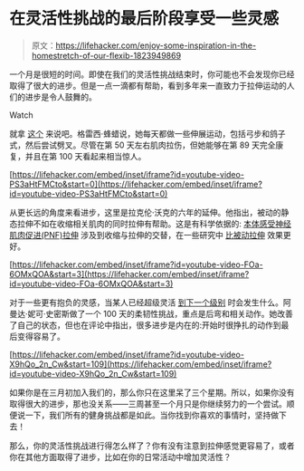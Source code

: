 # 在灵活性挑战的最后阶段享受一些灵感

> 原文：<https://lifehacker.com/enjoy-some-inspiration-in-the-homestretch-of-our-flexib-1823949869>

一个月是很短的时间。即使在我们的灵活性挑战结束时，你可能也不会发现你已经取得了很大的进步。但是一点一滴都有帮助，看到多年来一直致力于拉伸运动的人们的进步是令人鼓舞的。

Watch

就拿 [这个](https://www.youtube.com/watch?v=PS3aHtFMCto) 来说吧。格雷西·蜂蜡说，她每天都做一些伸展运动，包括弓步和鸽子式，然后尝试劈叉。尽管在第 50 天左右肌肉拉伤，但她能够在第 89 天完全康复，并且在第 100 天看起来相当惊人。

 [https://lifehacker.com/embed/inset/iframe?id=youtube-video-PS3aHtFMCto&start=0](https://lifehacker.com/embed/inset/iframe?id=youtube-video-PS3aHtFMCto&start=0) 

从更长远的角度来看进步，这里是拉克伦·沃克的六年的延伸。他指出，被动的静态拉伸不如在收缩相关肌肉的同时拉伸有帮助。这是有科学依据的: [本体感受神经肌肉促进(PNF)拉伸](http://www.stack.com/a/pnf-stretching) 涉及到收缩与拉伸的交替，在一些研究中 [比被动拉伸](https://www.ncbi.nlm.nih.gov/pubmed/29474101) 效果更好。

 [https://lifehacker.com/embed/inset/iframe?id=youtube-video-FOa-6OMxQOA&start=3](https://lifehacker.com/embed/inset/iframe?id=youtube-video-FOa-6OMxQOA&start=3) 

对于一些更有抱负的灵感，当某人已经超级灵活 [到下一个级别](https://www.youtube.com/watch?v=X9hQo_2n_Cw&t=109s) 时会发生什么。阿曼达·妮可·史密斯做了一个 100 天的柔韧性挑战，重点是后弯和相关动作。她改善了自己的状态，但也在评论中指出，很多进步是内在的:开始时很挣扎的动作到最后变得容易了。

 [https://lifehacker.com/embed/inset/iframe?id=youtube-video-X9hQo_2n_Cw&start=109](https://lifehacker.com/embed/inset/iframe?id=youtube-video-X9hQo_2n_Cw&start=109) 

如果你是在三月初加入我们的，那么你只在这里呆了三个星期。所以，如果你没有取得很大的进步，那也没关系——三周甚至一个月只是你继续努力的一个尝试。顺便说一下，我们所有的健身挑战都是如此。当你找到你喜欢的事情时，坚持做下去！

那么，你的灵活性挑战进行得怎么样了？你有没有注意到拉伸感觉更容易了，或者你在其他方面取得了进步，比如在你的日常活动中增加灵活性？